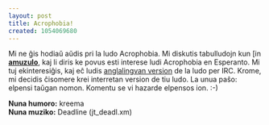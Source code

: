 ```yaml
---
layout: post
title: Acrophobia!
created: 1054069680
---
```

Mi ne ĝis hodiaŭ aŭdis pri la ludo Acrophobia.  Mi diskutis tabulludojn kun <a href="https://www.livejournal.com/userinfo.bml?user=amuzulo"><img src="https://stat.livejournal.com/img/userinfo.gif" alt="[info]" width="17" height="17" style="vertical-align: bottom; border: 0;" /></a><a href="https://amuzulo.livejournal.com/"><b>amuzulo</b></a>, kaj li diris ke povus esti interese ludi Acrophobia en Esperanto.  Mi tuj ekinteresiĝis, kaj eĉ ludis <a href="http://www.eingang.org/Games/acrosfaq.html">anglalingvan version</a> de la ludo per IRC.  Krome, mi decidis ĉisomere krei interretan version de tiu ludo.  La unua paŝo: elpensi taŭgan nomon.  Komentu se vi hazarde elpensos ion.  :-)

**Nuna humoro:** kreema  
**Nuna muziko:** Deadline (jt_deadl.xm)
